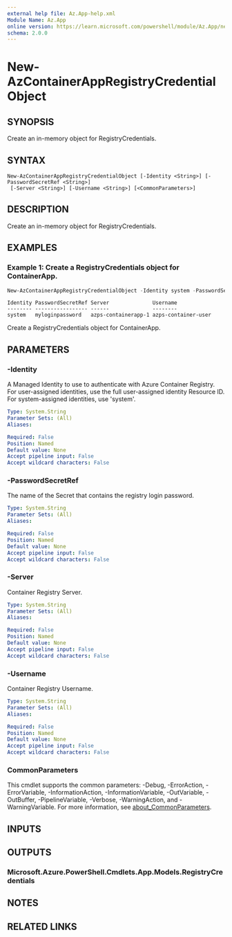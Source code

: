 ```yaml
---
external help file: Az.App-help.xml
Module Name: Az.App
online version: https://learn.microsoft.com/powershell/module/Az.App/new-azcontainerappregistrycredentialobject
schema: 2.0.0
---
```


# New-AzContainerAppRegistryCredentialObject

## SYNOPSIS
Create an in-memory object for RegistryCredentials.

## SYNTAX

```
New-AzContainerAppRegistryCredentialObject [-Identity <String>] [-PasswordSecretRef <String>]
 [-Server <String>] [-Username <String>] [<CommonParameters>]
```

## DESCRIPTION
Create an in-memory object for RegistryCredentials.

## EXAMPLES

### Example 1: Create a RegistryCredentials object for ContainerApp.
```powershell
New-AzContainerAppRegistryCredentialObject -Identity system -PasswordSecretRef "myloginpassword" -Server azps-containerapp-1 -Username azps-container-user
```

```output
Identity PasswordSecretRef Server              Username
-------- ----------------- ------              --------
system   myloginpassword   azps-containerapp-1 azps-container-user
```

Create a RegistryCredentials object for ContainerApp.

## PARAMETERS

### -Identity
A Managed Identity to use to authenticate with Azure Container Registry.
For user-assigned identities, use the full user-assigned identity Resource ID.
For system-assigned identities, use 'system'.

```yaml
Type: System.String
Parameter Sets: (All)
Aliases:

Required: False
Position: Named
Default value: None
Accept pipeline input: False
Accept wildcard characters: False
```

### -PasswordSecretRef
The name of the Secret that contains the registry login password.

```yaml
Type: System.String
Parameter Sets: (All)
Aliases:

Required: False
Position: Named
Default value: None
Accept pipeline input: False
Accept wildcard characters: False
```

### -Server
Container Registry Server.

```yaml
Type: System.String
Parameter Sets: (All)
Aliases:

Required: False
Position: Named
Default value: None
Accept pipeline input: False
Accept wildcard characters: False
```

### -Username
Container Registry Username.

```yaml
Type: System.String
Parameter Sets: (All)
Aliases:

Required: False
Position: Named
Default value: None
Accept pipeline input: False
Accept wildcard characters: False
```

### CommonParameters
This cmdlet supports the common parameters: -Debug, -ErrorAction, -ErrorVariable, -InformationAction, -InformationVariable, -OutVariable, -OutBuffer, -PipelineVariable, -Verbose, -WarningAction, and -WarningVariable. For more information, see [about_CommonParameters](http://go.microsoft.com/fwlink/?LinkID=113216).

## INPUTS

## OUTPUTS

### Microsoft.Azure.PowerShell.Cmdlets.App.Models.RegistryCredentials

## NOTES

## RELATED LINKS
